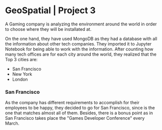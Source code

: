 # GeoSpatial | Project 3

A Gaming company is analyzing the environment around the world in order to choose where they will be installated at. 

On the one hand, they have used MongoDB as they had a database with all the information about other tech companies. They imported it to Jupyter Notebook for being able to work with the information. 
After counting how many tech offices are for each city around the world, they realized that the Top 3 cities are: 
- San Francisco
- New York
- London

### San Francisco
As the company has different requirements to accomplish for their employees to be happy, they decided to go for San Francisco, since is the one that matches almost all of them. 
Besides, there is a bonus point as in San Francisco takes place the "Games Developer Conference" every March.

